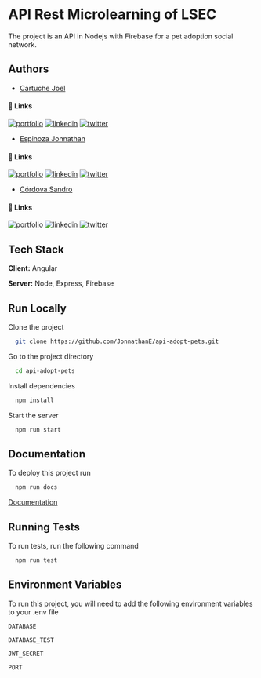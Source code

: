 # API Rest Microlearning of LSEC
The project is an API in Nodejs with Firebase for a pet adoption social network.

## Authors

- [Cartuche Joel](https://github.com/joelcartuche)
#### 🔗 Links
[![portfolio](https://img.shields.io/badge/my_portfolio-000?style=for-the-badge&logo=ko-fi&logoColor=white)](https://github.com/joelcartuche)
[![linkedin](https://img.shields.io/badge/linkedin-0A66C2?style=for-the-badge&logo=linkedin&logoColor=white)](https://www.linkedin.com/)
[![twitter](https://img.shields.io/badge/twitter-1DA1F2?style=for-the-badge&logo=twitter&logoColor=white)](https://twitter.com/)

- [Espinoza Jonnathan](https://github.com/JonnathanE)
#### 🔗 Links
[![portfolio](https://img.shields.io/badge/my_portfolio-000?style=for-the-badge&logo=ko-fi&logoColor=white)](https://github.com/JonnathanE)
[![linkedin](https://img.shields.io/badge/linkedin-0A66C2?style=for-the-badge&logo=linkedin&logoColor=white)](https://www.linkedin.com/)
[![twitter](https://img.shields.io/badge/twitter-1DA1F2?style=for-the-badge&logo=twitter&logoColor=white)](https://twitter.com/)

- [Córdova Sandro](https://github.com/JonnathanE)
#### 🔗 Links
[![portfolio](https://img.shields.io/badge/my_portfolio-000?style=for-the-badge&logo=ko-fi&logoColor=white)](https://github.com/JonnathanE)
[![linkedin](https://img.shields.io/badge/linkedin-0A66C2?style=for-the-badge&logo=linkedin&logoColor=white)](https://www.linkedin.com/)
[![twitter](https://img.shields.io/badge/twitter-1DA1F2?style=for-the-badge&logo=twitter&logoColor=white)](https://twitter.com/)



## Tech Stack

**Client:** Angular

**Server:** Node, Express, Firebase
    
## Run Locally

Clone the project

```bash
  git clone https://github.com/JonnathanE/api-adopt-pets.git
```

Go to the project directory

```bash
  cd api-adopt-pets
```

Install dependencies

```bash
  npm install
```

Start the server

```bash
  npm run start
```

  
## Documentation

To deploy this project run

```bash
  npm run docs
```
[Documentation](https://linktodocumentation)
  
## Running Tests

To run tests, run the following command

```bash
  npm run test
```

  
## Environment Variables

To run this project, you will need to add the following environment variables to your .env file

`DATABASE`

`DATABASE_TEST`

`JWT_SECRET`

`PORT`